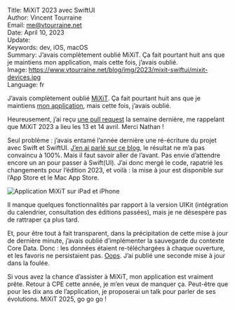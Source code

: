 Title:    MiXiT 2023 avec SwiftUI  
Author:   Vincent Tourraine  
Email:    me@vtourraine.net  
Date:     April 10, 2023  
Update:   
Keywords: dev, iOS, macOS  
Summary:  J’avais complètement oublié MiXiT. Ça fait pourtant huit ans que je maintiens mon application, mais cette fois, j’avais oublié.  
Image:    https://www.vtourraine.net/blog/img/2023/mixit-swiftui/mixit-devices.jpg  
Language: fr  


J’avais complètement oublié [MiXiT](https://mixitconf.org/). Ça fait pourtant huit ans que je maintiens [mon application](https://apps.apple.com/app/mixit-conference/id982003173), mais cette fois, j’avais oublié.

Heureusement, j’ai reçu [une pull request](https://github.com/vtourraine/mixit/pull/2) la semaine dernière, me rappelant que MiXiT 2023 a lieu les 13 et 14 avril. Merci Nathan !

Seul problème : j’avais entamé l’année dernière une ré-écriture du projet avec Swift et SwiftUI. [J’en ai parlé sur ce blog](https://www.vtourraine.net/blog/2022/swiftui-mixit), le résultat ne m’a pas convaincu à 100%. Mais il faut savoir aller de l’avant. Pas envie d’attendre encore un an pour passer à Swift(UI). J’ai donc mergé le code, rapatrié les changements pour l’édition 2023, et voilà : la mise à jour est disponible sur l’App Store et le Mac App Store.

![Application MiXiT sur iPad et iPhone](/blog/img/2023/mixit-swiftui/mixit-devices.jpg)

Il manque quelques fonctionnalités par rapport à la version UIKit (intégration du calendrier, consultation des éditions passées), mais je ne désespère pas de rattraper ça plus tard.

Et, pour être tout à fait transparent, dans la précipitation de cette mise à jour de dernière minute, j’avais oublié d’implémenter la sauvegarde du contexte Core Data. Donc : les données étaient re-téléchargées à chaque ouverture, et les favoris ne persistaient pas. [Oops](https://github.com/vtourraine/mixit/commit/bc046ec15208464025241b6b381a8627afe1e388). J’ai publié une seconde mise à jour dans la foulée.

Si vous avez la chance d’assister à MiXiT, mon application est vraiment prête. Retour à CPE cette année, je m’en veux de manquer ça. Peut-être que pour les dix ans de l’application, je proposerai un talk pour parler de ses évolutions. MiXiT 2025, go go go !
